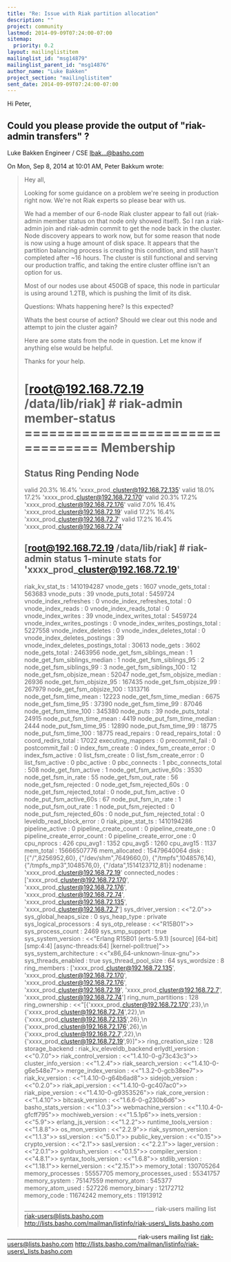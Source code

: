 ```yaml
---
title: "Re: Issue with Riak partition allocation"
description: ""
project: community
lastmod: 2014-09-09T07:24:00-07:00
sitemap:
  priority: 0.2
layout: mailinglistitem
mailinglist_id: "msg14879"
mailinglist_parent_id: "msg14876"
author_name: "Luke Bakken"
project_section: "mailinglistitem"
sent_date: 2014-09-09T07:24:00-07:00
---
```



Hi Peter,

Could you please provide the output of "riak-admin transfers" ?
--
Luke Bakken
Engineer / CSE
lbak...@basho.com


On Mon, Sep 8, 2014 at 10:01 AM, Peter Bakkum  wrote:
> Hey all,
>
> Looking for some guidance on a problem we're seeing in production right now.
> We're not Riak experts so please bear with us.
>
> We had a member of our 6-node Riak cluster appear to fall out (riak-admin
> member status on that node only showed itself). So I ran a riak-admin join
> and riak-admin commit to get the node back in the cluster. Node discovery
> appears to work now, but for some reason that node is now using a huge
> amount of disk space. It appears that the partition balancing process is
> creating this condition, and still hasn't completed after ~16 hours. The
> cluster is still functional and serving our production traffic, and taking
> the entire cluster offline isn't an option for us.
>
> Most of our nodes use about 450GB of space, this node in particular is using
> around 1.2TB, which is pushing the limit of its disk.
>
> Questions:
> Whats happening here? Is this expected?
>
> Whats the best course of action? Should we clear out this node and attempt
> to join the cluster again?
>
> Here are some stats from the node in question. Let me know if anything else
> would be helpful.
>
> Thanks for your help.
>
>
> [root@192.168.72.19 /data/lib/riak] # riak-admin member-status
> ================================= Membership
> ==================================
> Status Ring Pending Node
> -------------------------------------------------------------------------------
> valid 20.3% 16.4% 'xxxx\_prod\_cluster@192.168.72.135'
> valid 18.0% 17.2% 'xxxx\_prod\_cluster@192.168.72.170'
> valid 20.3% 17.2% 'xxxx\_prod\_cluster@192.168.72.176'
> valid 7.0% 16.4% 'xxxx\_prod\_cluster@192.168.72.19'
> valid 17.2% 16.4% 'xxxx\_prod\_cluster@192.168.72.7'
> valid 17.2% 16.4% 'xxxx\_prod\_cluster@192.168.72.74'
>
>
> [root@192.168.72.19 /data/lib/riak] # riak-admin status
> 1-minute stats for 'xxxx\_prod\_cluster@192.168.72.19'
> -------------------------------------------
> riak\_kv\_stat\_ts : 1410194287
> vnode\_gets : 1607
> vnode\_gets\_total : 563683
> vnode\_puts : 39
> vnode\_puts\_total : 5459724
> vnode\_index\_refreshes : 0
> vnode\_index\_refreshes\_total : 0
> vnode\_index\_reads : 0
> vnode\_index\_reads\_total : 0
> vnode\_index\_writes : 39
> vnode\_index\_writes\_total : 5459724
> vnode\_index\_writes\_postings : 0
> vnode\_index\_writes\_postings\_total : 5227558
> vnode\_index\_deletes : 0
> vnode\_index\_deletes\_total : 0
> vnode\_index\_deletes\_postings : 39
> vnode\_index\_deletes\_postings\_total : 30613
> node\_gets : 3602
> node\_gets\_total : 2463956
> node\_get\_fsm\_siblings\_mean : 1
> node\_get\_fsm\_siblings\_median : 1
> node\_get\_fsm\_siblings\_95 : 2
> node\_get\_fsm\_siblings\_99 : 3
> node\_get\_fsm\_siblings\_100 : 12
> node\_get\_fsm\_objsize\_mean : 52047
> node\_get\_fsm\_objsize\_median : 26936
> node\_get\_fsm\_objsize\_95 : 167435
> node\_get\_fsm\_objsize\_99 : 267979
> node\_get\_fsm\_objsize\_100 : 1313716
> node\_get\_fsm\_time\_mean : 12223
> node\_get\_fsm\_time\_median : 6675
> node\_get\_fsm\_time\_95 : 37390
> node\_get\_fsm\_time\_99 : 87046
> node\_get\_fsm\_time\_100 : 345380
> node\_puts : 39
> node\_puts\_total : 24915
> node\_put\_fsm\_time\_mean : 4419
> node\_put\_fsm\_time\_median : 2444
> node\_put\_fsm\_time\_95 : 12890
> node\_put\_fsm\_time\_99 : 18775
> node\_put\_fsm\_time\_100 : 18775
> read\_repairs : 0
> read\_repairs\_total : 0
> coord\_redirs\_total : 17022
> executing\_mappers : 0
> precommit\_fail : 0
> postcommit\_fail : 0
> index\_fsm\_create : 0
> index\_fsm\_create\_error : 0
> index\_fsm\_active : 0
> list\_fsm\_create : 0
> list\_fsm\_create\_error : 0
> list\_fsm\_active : 0
> pbc\_active : 0
> pbc\_connects : 1
> pbc\_connects\_total : 508
> node\_get\_fsm\_active : 1
> node\_get\_fsm\_active\_60s : 3530
> node\_get\_fsm\_in\_rate : 55
> node\_get\_fsm\_out\_rate : 56
> node\_get\_fsm\_rejected : 0
> node\_get\_fsm\_rejected\_60s : 0
> node\_get\_fsm\_rejected\_total : 0
> node\_put\_fsm\_active : 0
> node\_put\_fsm\_active\_60s : 67
> node\_put\_fsm\_in\_rate : 1
> node\_put\_fsm\_out\_rate : 1
> node\_put\_fsm\_rejected : 0
> node\_put\_fsm\_rejected\_60s : 0
> node\_put\_fsm\_rejected\_total : 0
> leveldb\_read\_block\_error : 0
> riak\_pipe\_stat\_ts : 1410194286
> pipeline\_active : 0
> pipeline\_create\_count : 0
> pipeline\_create\_one : 0
> pipeline\_create\_error\_count : 0
> pipeline\_create\_error\_one : 0
> cpu\_nprocs : 426
> cpu\_avg1 : 1352
> cpu\_avg5 : 1260
> cpu\_avg15 : 1137
> mem\_total : 15666507776
> mem\_allocated : 15479640064
> disk : [{"/",8256952,60},
> {"/dev/shm",7649660,0},
> {"/tmpfs",1048576,14},
> {"/tmpfs\_mp3",1048576,0},
> {"/data",1514123712,81}]
> nodename : 'xxxx\_prod\_cluster@192.168.72.19'
> connected\_nodes : ['xxxx\_prod\_cluster@192.168.72.170',
> 'xxxx\_prod\_cluster@192.168.72.176',
> 'xxxx\_prod\_cluster@192.168.72.74',
> 'xxxx\_prod\_cluster@192.168.72.135',
> 'xxxx\_prod\_cluster@192.168.72.7']
> sys\_driver\_version : <<"2.0">>
> sys\_global\_heaps\_size : 0
> sys\_heap\_type : private
> sys\_logical\_processors : 4
> sys\_otp\_release : <<"R15B01">>
> sys\_process\_count : 2469
> sys\_smp\_support : true
> sys\_system\_version : <<"Erlang R15B01 (erts-5.9.1) [source] [64-bit]
> [smp:4:4] [async-threads:64] [kernel-poll:true]">>
> sys\_system\_architecture : <<"x86\_64-unknown-linux-gnu">>
> sys\_threads\_enabled : true
> sys\_thread\_pool\_size : 64
> sys\_wordsize : 8
> ring\_members : ['xxxx\_prod\_cluster@192.168.72.135',
> 'xxxx\_prod\_cluster@192.168.72.170',
> 'xxxx\_prod\_cluster@192.168.72.176',
> 'xxxx\_prod\_cluster@192.168.72.19',
> 'xxxx\_prod\_cluster@192.168.72.7',
> 'xxxx\_prod\_cluster@192.168.72.74']
> ring\_num\_partitions : 128
> ring\_ownership : <<"[{'xxxx\_prod\_cluster@192.168.72.170',23},\n
> {'xxxx\_prod\_cluster@192.168.72.74',22},\n
> {'xxxx\_prod\_cluster@192.168.72.135',26},\n
> {'xxxx\_prod\_cluster@192.168.72.176',26},\n
> {'xxxx\_prod\_cluster@192.168.72.7',22},\n
> {'xxxx\_prod\_cluster@192.168.72.19',9}]">>
> ring\_creation\_size : 128
> storage\_backend : riak\_kv\_eleveldb\_backend
> erlydtl\_version : <<"0.7.0">>
> riak\_control\_version : <<"1.4.10-0-g73c43c3">>
> cluster\_info\_version : <<"1.2.4">>
> riak\_search\_version : <<"1.4.10-0-g6e548e7">>
> merge\_index\_version : <<"1.3.2-0-gcb38ee7">>
> riak\_kv\_version : <<"1.4.10-0-g64b6ad8">>
> sidejob\_version : <<"0.2.0">>
> riak\_api\_version : <<"1.4.10-0-gc407ac0">>
> riak\_pipe\_version : <<"1.4.10-0-g9353526">>
> riak\_core\_version : <<"1.4.10">>
> bitcask\_version : <<"1.6.6-0-g230b6d6">>
> basho\_stats\_version : <<"1.0.3">>
> webmachine\_version : <<"1.10.4-0-gfcff795">>
> mochiweb\_version : <<"1.5.1p6">>
> inets\_version : <<"5.9">>
> erlang\_js\_version : <<"1.2.2">>
> runtime\_tools\_version : <<"1.8.8">>
> os\_mon\_version : <<"2.2.9">>
> riak\_sysmon\_version : <<"1.1.3">>
> ssl\_version : <<"5.0.1">>
> public\_key\_version : <<"0.15">>
> crypto\_version : <<"2.1">>
> sasl\_version : <<"2.2.1">>
> lager\_version : <<"2.0.1">>
> goldrush\_version : <<"0.1.5">>
> compiler\_version : <<"4.8.1">>
> syntax\_tools\_version : <<"1.6.8">>
> stdlib\_version : <<"1.18.1">>
> kernel\_version : <<"2.15.1">>
> memory\_total : 130705264
> memory\_processes : 55557705
> memory\_processes\_used : 55341757
> memory\_system : 75147559
> memory\_atom : 545377
> memory\_atom\_used : 527226
> memory\_binary : 12172712
> memory\_code : 11674242
> memory\_ets : 11913912
>
>
>
> \_\_\_\_\_\_\_\_\_\_\_\_\_\_\_\_\_\_\_\_\_\_\_\_\_\_\_\_\_\_\_\_\_\_\_\_\_\_\_\_\_\_\_\_\_\_\_
> riak-users mailing list
> riak-users@lists.basho.com
> http://lists.basho.com/mailman/listinfo/riak-users\_lists.basho.com
>

\_\_\_\_\_\_\_\_\_\_\_\_\_\_\_\_\_\_\_\_\_\_\_\_\_\_\_\_\_\_\_\_\_\_\_\_\_\_\_\_\_\_\_\_\_\_\_
riak-users mailing list
riak-users@lists.basho.com
http://lists.basho.com/mailman/listinfo/riak-users\_lists.basho.com

